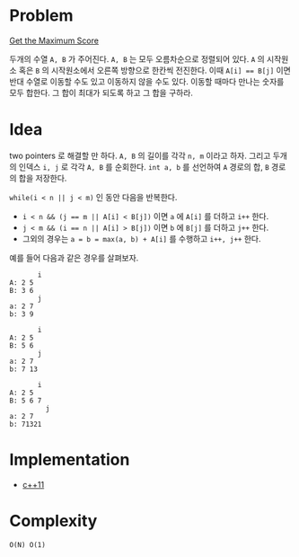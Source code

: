 # Problem

[Get the Maximum Score](https://leetcode.com/problems/get-the-maximum-score/)

두개의 수열 `A, B` 가 주어진다. `A, B` 는 모두 오름차순으로 정렬되어
있다.  `A` 의 시작원소 혹은 `B` 의 시작원소에서 오른쪽 방향으로 한칸씩
전진한다.  이때 `A[i] == B[j]` 이면 반대 수열로 이동할 수도 있고
이동하지 않을 수도 있다. 이동할 때마다 만나는 숫자를 모두 합한다. 그
합이 최대가 되도록 하고 그 합을 구하라.

# Idea

two pointers 로 해결할 만 하다. `A, B` 의 길이를 각각 `n, m` 이라고
하자.  그리고 두개의 인덱스 `i, j` 로 각각 `A, B` 를 순회한다. `int a,
b` 를 선언하여 `A` 경로의 합, `B` 경로의 합을 저장한다.

`while(i < n || j < m)` 인 동안 다음을 반복한다.

* `i < n && (j == m || A[i] < B[j])` 이면 `a` 에 `A[i]` 를 더하고 `i++` 한다.
* `j < m && (i == n || A[i] > B[j])` 이면 `b` 에 `B[j]` 를 더하고 `j++` 한다.
* 그외의 경우는 `a = b = max(a, b) + A[i]` 를 수행하고 `i++, j++` 한다.

예를 들어 다음과 같은 경우를 살펴보자.

```
       i
A: 2 5
B: 3 6
       j
a: 2 7
b: 3 9
```

```
       i
A: 2 5
B: 5 6
       j
a: 2 7
b: 7 13
```

```
       i
A: 2 5
B: 5 6 7
         j
a: 2 7
b: 71321
```

# Implementation

* [c++11](a.cpp)

# Complexity

```
O(N) O(1)
```
